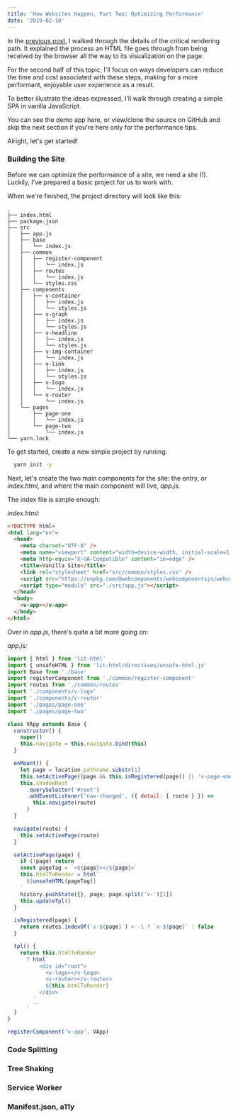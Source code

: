 ```yaml
---
title: 'How Websites Happen, Part Two: Optimizing Performance'
date: '2019-02-10'
---
```


In the <a href="/05-treading-critical-rendering" target="_blank">previous post</a>, I walked through the details of the critical rendering path. It explained the process an HTML file goes through from being received by the browser all the way to its visualization on the page.

For the second half of this topic, I'll focus on ways developers can reduce the time and cost associated with these steps, making for a more performant, enjoyable user experience as a result.

To better illustrate the ideas expressed, I'll walk through creating a simple SPA in vanilla JavaScript.

You can see the demo app here, or view/clone the source on GitHub and skip the next section if you're here only for the performance tips.

Alright, let's get started!

### Building the Site

Before we can optimize the performance of a site, we need a site (!). Luckily, I've prepared a basic project for us to work with.

When we're finished, the project directory will look like this:

```
.
├── index.html
├── package.json
├── src
│   ├── app.js
│   ├── base
│   │   └── index.js
│   ├── common
│   │   ├── register-component
│   │   │   └── index.js
│   │   ├── routes
│   │   │   └── index.js
│   │   └── styles.css
│   ├── components
│   │   ├── v-container
│   │   │   ├── index.js
│   │   │   └── styles.js
│   │   ├── v-graph
│   │   │   ├── index.js
│   │   │   └── styles.js
│   │   ├── v-headline
│   │   │   ├── index.js
│   │   │   └── styles.js
│   │   ├── v-img-container
│   │   │   └── index.js
│   │   ├── v-link
│   │   │   ├── index.js
│   │   │   └── styles.js
│   │   ├── v-logo
│   │   │   └── index.js
│   │   └── v-router
│   │       └── index.js
│   └── pages
│       ├── page-one
│       │   └── index.js
│       └── page-two
│           └── index.js
└── yarn.lock
```

To get started, create a new simple project by running:

```bash
  yarn init -y
```

Next, let's create the two main components for the site: the entry, or _index.html_, and where the main component will live, _app.js_.

The index file is simple enough:

_index.html_:

```html
<!DOCTYPE html>
<html lang="en">
  <head>
    <meta charset="UTF-8" />
    <meta name="viewport" content="width=device-width, initial-scale=1.0" />
    <meta http-equiv="X-UA-Compatible" content="ie=edge" />
    <title>Vanilla Site</title>
    <link rel="stylesheet" href="src/common/styles.css" />
    <script src="https://unpkg.com/@webcomponents/webcomponentsjs/webcomponents-loader.js"></script>
    <script type="module" src="./src/app.js"></script>
  </head>
  <body>
    <v-app></v-app>
  </body>
</html>
```

Over in _app.js_, there's quite a bit more going on:

_app.js:_

```javascript
import { html } from 'lit-html'
import { unsafeHTML } from 'lit-html/directives/unsafe-html.js'
import Base from './base'
import registerComponent from './common/register-component'
import routes from './common/routes'
import './components/v-logo'
import './components/v-router'
import './pages/page-one'
import './pages/page-two'

class VApp extends Base {
  constructor() {
    super()
    this.navigate = this.navigate.bind(this)
  }

  onMount() {
    let page = location.pathname.substr(1)
    this.setActivePage((page && this.isRegistered(page)) || 'v-page-one')
    this.shadowRoot
      .querySelector('#root')
      .addEventListener('nav-changed', ({ detail: { route } }) =>
        this.navigate(route)
      )
  }

  navigate(route) {
    this.setActivePage(route)
  }

  setActivePage(page) {
    if (!page) return
    const pageTag = `<${page}></${page}>`
    this.htmlToRender = html`
      ${unsafeHTML(pageTag)}
    `
    history.pushState({}, page, page.split('v-')[1])
    this.updateTpl()
  }

  isRegistered(page) {
    return routes.indexOf(`v-${page}`) > -1 ? `v-${page}` : false
  }

  tpl() {
    return this.htmlToRender
      ? html`
          <div id="root">
            <v-logo></v-logo>
            <v-router></v-router>
            ${this.htmlToRender}
          </div>
        `
      : ``
  }
}

registerComponent('v-app', VApp)
```

### Code Splitting

### Tree Shaking

### Service Worker

### Manifest.json, a11y
